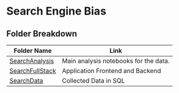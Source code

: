 # Search Engine Bias

## Folder Breakdown
| Folder Name | Link |
| ------ | ------ |
| [SearchAnalysis](https://github.com/BatsalG/search-engine-app/tree/main/SearchAnalysis) | Main analysis notebooks for the data. |
| [SearchFullStack](https://github.com/BatsalG/search-engine-app/tree/main/SearchFullStack) | Application Frontend and Backend |
| [SearchData](https://github.com/BatsalG/search-engine-app/tree/main/SearchData) | Collected Data in SQL |